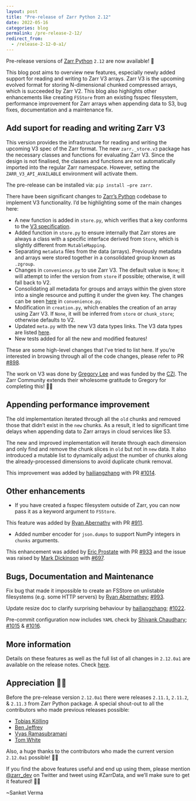 ```yaml
---
layout: post
title: "Pre-release of Zarr Python 2.12"
date: 2022-05-16
categories: blog
permalink: /pre-release-2-12/
redirect_from:
  - /release-2-12-0-a1/
---
```


Pre-release versions of [Zarr Python](https://github.com/zarr-developers/zarr-python) `2.12` are now available! 🎉

This blog post aims to overview new features, especially newly added support for reading and writing to Zarr V3 arrays. Zarr V3 is the upcoming evolved format for storing N-dimensional chunked compressed arrays, which is succeeded by Zarr V2. This blog also highlights other enhancements like creating `FSStore` from an existing fsspec filesystem, performance improvement for Zarr arrays when appending data to S3, bug fixes, documentation and a maintenance fix.

## Add suport for reading and writing Zarr V3

This version provides the infrastructure for reading and writing the upcoming V3 spec of the Zarr format. The new `zarr._store.v3` package has the necessary classes and functions for evaluating Zarr V3. Since the design is not finalised, the classes and functions are not automatically imported into the regular Zarr namespace. However, setting the `ZARR_V3_API_AVAILABLE` environment will activate them.

The pre-release can be installed via: `pip install —pre zarr`.

There have been significant changes to [Zarr’s Python](https://github.com/zarr-developers/zarr-python) codebase to implement V3 functionality. I’d be highlighting some of the main changes here:

- A new function is added in `store.py`, which verifies that a key conforms to the [V3 specification](https://zarr-specs.readthedocs.io/en/core-protocol-v3.0-dev/).
- Added function in `store.py` to ensure internally that Zarr stores are always a class with a specific interface derived from `Store`, which is slightly different from `MutableMapping`.
- Separating `metadata` files from the data (arrays). Previously metadata and arrays were stored together in a consolidated group known as `.zgroup`.
- Changes in `convenience.py` to use Zarr V3. The default value is `None`; it will attempt to infer the version from `store` if possible; otherwise, it will fall back to V2.
- Consolidating all metadata for groups and arrays within the given store into a single resource and putting it under the given key. The changes can be seen [here](https://github.com/zarr-developers/zarr-python/blob/b9b9bf9e0577380222f2d7871e5272d8dfff9723/zarr/convenience.py#L1163) in `convenience.py`.
- Modification in `creation.py`, which enables the creation of an array using Zarr V3. If `None`, it will be inferred from `store` or `chunk_store`; otherwise defaults to V2.
- Updated `meta.py` with the new V3 data types links. The V3 data types are listed [here](https://zarr-specs.readthedocs.io/en/core-protocol-v3.0-dev/extensions/data-types.html).
- New tests added for all the new and modified features!


These are some high-level changes that I’ve tried to list here. If you’re interested in browsing through all of the code changes, please refer to PR [#898](https://github.com/zarr-developers/zarr-python/pull/898).

The work on V3 was done by [Gregory Lee](https://github.com/grlee77) and was funded by the [CZI](https://chanzuckerberg.com/eoss/). The Zarr Community extends their wholesome gratitude to Gregory for completing this! 🙌🏻

## Appending performance improvement

The old implementation iterated through all the `old` chunks and removed those that didn’t exist in the `new` chunks. As a result, it led to significant time delays when appending data to Zarr arrays in cloud services like S3.

The new and improved implementation will iterate through each dimension and only find and remove the chunk slices in `old` but not in `new` data. It also introduced a mutable list to dynamically adjust the number of chunks along the already-processed dimensions to avoid duplicate chunk removal.

This improvement was added by [hailiangzhang](https://github.com/hailiangzhang) with PR [#1014](https://github.com/zarr-developers/zarr-python/pull/1014).

## Other enhancements

- If you have created a fsspec filesystem outside of Zarr, you can now pass it as a keyword argument to `FSStore`.

This feature was added by [Ryan Abernathy](https://github.com/rabernat) with PR [#911](https://github.com/zarr-developers/zarr-python/pull/911).

- Added number encoder for `json.dumps` to support NumPy integers in `chunks` arguments. 

This enhancement was added by [Eric Prostate](https://github.com/ericpre) with PR [#933](https://github.com/zarr-developers/zarr-python/pull/933) and the issue was raised by [Mark Dickinson](https://github.com/mdickinson) with [#697](https://github.com/zarr-developers/zarr-python/issues/697).

## Bugs, Documentation and Maintenance

Fix bug that made it impossible to create an FSStore on unlistable filesystems (e.g. some HTTP servers) by [Ryan Abernathey](https://github.com/rabernat); [#993](https://github.com/zarr-developers/zarr-python/issues/993).

Update resize doc to clarify surprising behaviour by [hailiangzhang](https://github.com/hailiangzhang); [#1022](https://github.com/zarr-developers/zarr-python/pull/1022).

Pre-commit configuration now includes `YAML` check by [Shivank Chaudhary](https://github.com/Alt-Shivam); [#1015](https://github.com/zarr-developers/zarr-python/issues/1015) & [#1016](https://github.com/zarr-developers/zarr-python/issues/1016).

## More information

Details on these features as well as the full list of all changes in `2.12.0a1` are available on the release notes. Check [here](https://zarr--1023.org.readthedocs.build/en/1023/release.html#a1).

## Appreciation 🙌🏻

Before the pre-release version `2.12.0a1` there were releases `2.11.1`, `2.11.2`, & `2.11.3` from Zarr Python package. A special shout-out to all the contributors who made previous releases possible:

- [Tobias Kölling](https://github.com/d70-t)
- [Ben Jeffrey](https://github.com/benjeffery)
- [Vyas Ramasubramani](https://github.com/vyasr)
- [Tom White](https://github.com/tomwhite)

Also, a huge thanks to the contributors who made the current version `2.12.0a1` possible! 🙌🏻

If you find the above features useful and end up using them, please mention [@zarr_dev](https://twitter.com/zarr_dev) on Twitter and tweet using #ZarrData, and we’ll make sure to get it featured! ✌🏻

~Sanket Verma



